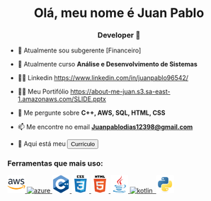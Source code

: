 <h1 align="center">Olá, meu nome é Juan Pablo</h1>
<h3 align="center"> Developer 🚀</h3>

- 🔭 Atualmente sou subgerente [Financeiro]

- 🌱 Atualmente curso **Análise e Desenvolvimento de Sistemas**

- 🧑‍🎓 Linkedin https://www.linkedin.com/in/juanpablo96542/

- 👨‍💻 Meu Portifólio https://about-me-juan.s3.sa-east-1.amazonaws.com/SLIDE.pptx

- 💬 Me pergunte sobre **C++, AWS, SQL, HTML, CSS**

- 📫 Me encontre no email **Juanpablodias12398@gmail.com**

- 📄 Aqui está meu <a href= "https://about-me-juan.s3.sa-east-1.amazonaws.com/Curriculo.pdf" target="_blank" rel="noreferrer"><button>Currículo</button></a>
</p>

<h3 align="left">Ferramentas que mais uso:</h3>
<p align="left"> 
  <a href="https://aws.amazon.com" target="_blank" rel="noreferrer"> <img
            src="https://raw.githubusercontent.com/devicons/devicon/master/icons/amazonwebservices/amazonwebservices-original-wordmark.svg"
            alt="aws" width="40" height="40" /> </a> <a href="https://azure.microsoft.com/en-in/" target="_blank"
        rel="noreferrer"> <img src="https://www.vectorlogo.zone/logos/microsoft_azure/microsoft_azure-icon.svg"
            alt="azure" width="40" height="40" /> </a> <a href="https://www.blender.org/" target="_blank"
        rel="noreferrer"> <img
            src="https://raw.githubusercontent.com/devicons/devicon/master/icons/cplusplus/cplusplus-original.svg"
            alt="cplusplus" width="40" height="40" /> </a> <a href="https://www.w3schools.com/css/" target="_blank"
        rel="noreferrer"> <img
            src="https://raw.githubusercontent.com/devicons/devicon/master/icons/css3/css3-original-wordmark.svg"
            alt="css3" width="40" height="40" /> </a> <a href="https://dotnet.microsoft.com/" target="_blank"
        <img src="https://www.vectorlogo.zone/logos/git-scm/git-scm-icon.svg" alt="git" width="40" height="40" /> </a>
    <a href="https://www.w3.org/html/" target="_blank" rel="noreferrer"> <img
            src="https://raw.githubusercontent.com/devicons/devicon/master/icons/html5/html5-original-wordmark.svg"
            alt="html5" width="40" height="40" /> </a> <a href="https://www.java.com" target="_blank" rel="noreferrer">
        <img src="https://raw.githubusercontent.com/devicons/devicon/master/icons/java/java-original.svg" alt="java"
            width="40" height="40" /> </a> <a href="https://kotlinlang.org" target="_blank" rel="noreferrer"> <img
            src="https://www.vectorlogo.zone/logos/kotlinlang/kotlinlang-icon.svg" alt="kotlin" width="40"
            height="40" /> </a> <a href="https://www.linux.org/" target="_blank" rel="noreferrer"> <img
        rel="noreferrer"> <img
            src="https://raw.githubusercontent.com/devicons/devicon/master/icons/python/python-original.svg"
            alt="python" width="40" height="40" /> </a> <a href="https://www.typescriptlang.org/" target="_blank"
